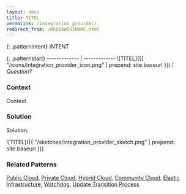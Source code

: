 ```yaml
---
layout: docs
title: TITEL
permalink: /integration_provider/
redirect_from: /MEDIAWIKINAME.html
---
```


{: .patternintent}
INTENT

{: .patternstart}
------------- | -------------
![TITEL]({{ "/icons/integration_provider_icon.png" | prepend: site.baseurl }})  | *Question?*

### Context

Context.

### Solution

Solution.
 
![TITEL]({{ "/sketches/integration_provider_sketch.png" | prepend: site.baseurl }})

### Related Patterns
[Public Cloud](/public_cloud/), [Private Cloud](/private_cloud/), [Hybrid Cloud](/hybrid_cloud/), [Community Cloud](/community_cloud/), [Elastic Infrastructure](/elastic_infrastructure/), [Watchdog](/watchdog/), [Update Transition Process](/update_transition_process/)